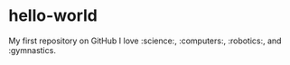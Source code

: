 hello-world
===========

My first repository on GitHub
I love :science:, :computers:, :robotics:, and :gymnastics.
